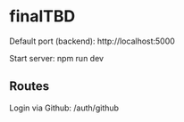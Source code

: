 # finalTBD

Default port (backend):
http://localhost:5000

Start server:
npm run dev

## Routes

Login via Github:
/auth/github
